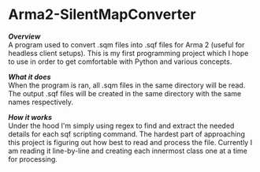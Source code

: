 Arma2-SilentMapConverter
========================

***Overview***  
A program used to convert .sqm files into .sqf files for Arma 2 (useful for headless client setups). This is my first programming project which I hope to use in order to get comfortable with Python and various concepts.

***What it does***  
When the program is ran, all .sqm files in the same directory will be read. The output .sqf files will be created in the same directory with the same names respectively.

***How it works***  
Under the hood I'm simply using regex to find and extract the needed details for each sqf scripting command. The hardest part of approaching this project is figuring out how best to read and process the file. Currently I am reading it line-by-line and creating each innermost class one at a time for processing.
